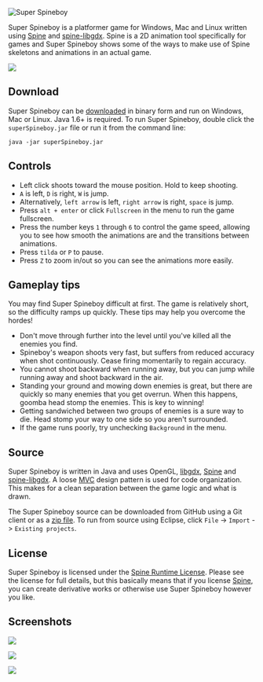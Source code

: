 ![Super Spineboy](http://i.imgur.com/6jMhdeU.jpg)

Super Spineboy is a platformer game for Windows, Mac and Linux written using [Spine](http://esotericsoftware.com/) and [spine-libgdx](https://github.com/EsotericSoftware/spine-runtimes/tree/master/spine-libgdx). Spine is a 2D animation tool specifically for games and Super Spineboy shows some of the ways to make use of Spine skeletons and animations in an actual game.

[![](http://i.imgur.com/7QMVJmt.png)](https://www.youtube.com/watch?v=zAZ_PxxEgDI)

## Download

Super Spineboy can be [downloaded](http://esotericsoftware.com/files/runtimes/superSpineboy.jar) in binary form and run on Windows, Mac or Linux. Java 1.6+ is required. To run Super Spineboy, double click the `superSpineboy.jar` file or run it from the command line:

```
java -jar superSpineboy.jar
```

## Controls

* Left click shoots toward the mouse position. Hold to keep shooting.
* `A` is left, `D` is right, `W` is jump.
* Alternatively, `left arrow` is left, `right arrow` is right, `space` is jump.
* Press `alt + enter` or click `Fullscreen` in the menu to run the game fullscreen.
* Press the number keys `1` through `6` to control the game speed, allowing you to see how smooth the animations are and the transitions between animations.
* Press `tilda` or `P` to pause.
* Press `Z` to zoom in/out so you can see the animations more easily.

## Gameplay tips

You may find Super Spineboy difficult at first. The game is relatively short, so the difficulty ramps up quickly. These tips may help you overcome the hordes!

* Don't move through further into the level until you've killed all the enemies you find.
* Spineboy's weapon shoots very fast, but suffers from reduced accuracy when shot continuously. Cease firing momentarily to regain accuracy. 
* You cannot shoot backward when running away, but you can jump while running away and shoot backward in the air.
* Standing your ground and mowing down enemies is great, but there are quickly so many enemies that you get overrun. When this happens, goomba head stomp the enemies. This is key to winning!
* Getting sandwiched between two groups of enemies is a sure way to die. Head stomp your way to one side so you aren't surrounded.
* If the game runs poorly, try unchecking `Background` in the menu.

## Source

Super Spineboy is written in Java and uses OpenGL, [libgdx](http://libgdx.badlogicgames.com/), [Spine](http://esotericsoftware.com/) and [spine-libgdx](https://github.com/EsotericSoftware/spine-runtimes/tree/master/spine-libgdx). A loose [MVC](http://en.wikipedia.org/wiki/Model%E2%80%93view%E2%80%93controller) design pattern is used for code organization. This makes for a clean separation between the game logic and what is drawn.

The Super Spineboy source can be downloaded from GitHub using a Git client or as a [zip file](https://github.com/EsotericSoftware/spine-superspineboy/archive/master.zip). To run from source using Eclipse, click `File` -> `Import` -> `Existing projects`.

## License

Super Spineboy is licensed under the [Spine Runtime License](https://github.com/EsotericSoftware/spine-superspineboy/blob/master/LICENSE). Please see the license for full details, but this basically means that if you license [Spine](http://esotericsoftware.com/), you can create derivative works or otherwise use Super Spineboy however you like.

## Screenshots

![](http://i.imgur.com/TQi1qXB.png)

![](http://i.imgur.com/j3RwiU7.png)

![](http://i.imgur.com/Y3uAOSj.png)
